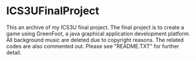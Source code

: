 # ICS3UFinalProject
This an archive of my ICS3U final project.
The final project is to create a game using GreenFoot, a java graphical application development platform.
All background music are deleted due to copyright reasons. The related codes are also commented out.
Please see "README.TXT" for further detail.
